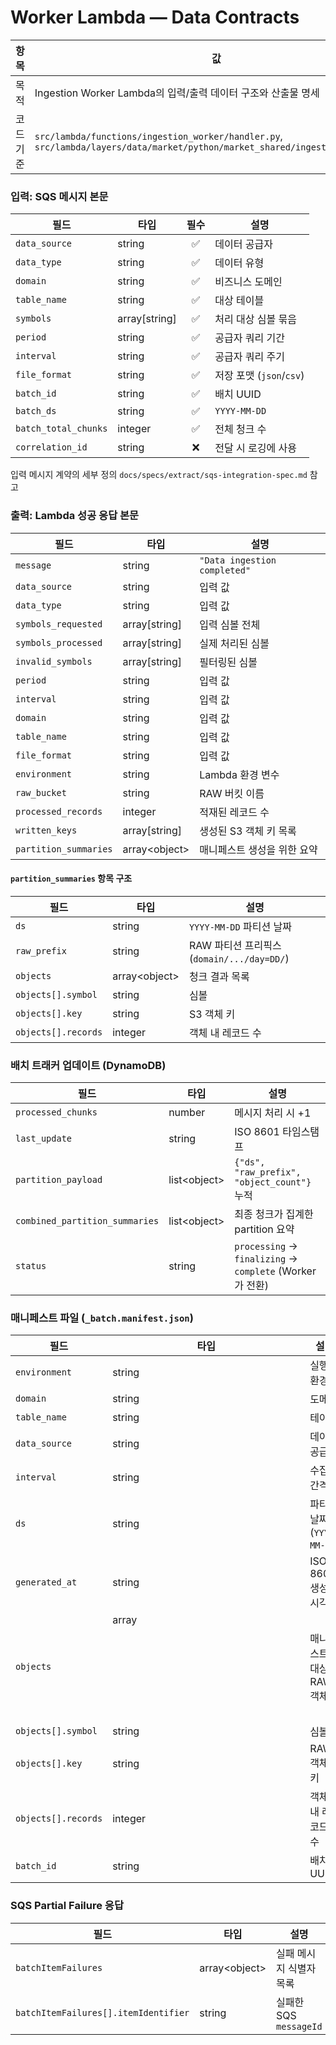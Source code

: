 # Worker Lambda — Data Contracts

| 항목      | 값                                                                                                                            |
| --------- | ----------------------------------------------------------------------------------------------------------------------------- |
| 목적      | Ingestion Worker Lambda의 입력/출력 데이터 구조와 산출물 명세                                                                 |
| 코드 기준 | `src/lambda/functions/ingestion_worker/handler.py`, `src/lambda/layers/data/market/python/market_shared/ingestion/service.py` |

### 입력: SQS 메시지 본문

| 필드                 | 타입            | 필수 | 설명                     |
| -------------------- | --------------- | :--: | ------------------------ |
| `data_source`        | string          |  ✅  | 데이터 공급자            |
| `data_type`          | string          |  ✅  | 데이터 유형              |
| `domain`             | string          |  ✅  | 비즈니스 도메인          |
| `table_name`         | string          |  ✅  | 대상 테이블              |
| `symbols`            | array\[string\] |  ✅  | 처리 대상 심볼 묶음      |
| `period`             | string          |  ✅  | 공급자 쿼리 기간         |
| `interval`           | string          |  ✅  | 공급자 쿼리 주기         |
| `file_format`        | string          |  ✅  | 저장 포맷 (`json`/`csv`) |
| `batch_id`           | string          |  ✅  | 배치 UUID                |
| `batch_ds`           | string          |  ✅  | `YYYY-MM-DD`             |
| `batch_total_chunks` | integer         |  ✅  | 전체 청크 수             |
| `correlation_id`     | string          |  ❌  | 전달 시 로깅에 사용      |

입력 메시지 계약의 세부 정의 `docs/specs/extract/sqs-integration-spec.md` 참고

### 출력: Lambda 성공 응답 본문

| 필드                  | 타입            | 설명                         |
| --------------------- | --------------- | ---------------------------- |
| `message`             | string          | `"Data ingestion completed"` |
| `data_source`         | string          | 입력 값                      |
| `data_type`           | string          | 입력 값                      |
| `symbols_requested`   | array\[string\] | 입력 심볼 전체               |
| `symbols_processed`   | array\[string\] | 실제 처리된 심볼             |
| `invalid_symbols`     | array\[string\] | 필터링된 심볼                |
| `period`              | string          | 입력 값                      |
| `interval`            | string          | 입력 값                      |
| `domain`              | string          | 입력 값                      |
| `table_name`          | string          | 입력 값                      |
| `file_format`         | string          | 입력 값                      |
| `environment`         | string          | Lambda 환경 변수             |
| `raw_bucket`          | string          | RAW 버킷 이름                |
| `processed_records`   | integer         | 적재된 레코드 수             |
| `written_keys`        | array\[string\] | 생성된 S3 객체 키 목록       |
| `partition_summaries` | array\<object>  | 매니페스트 생성을 위한 요약  |

#### `partition_summaries` 항목 구조

| 필드                | 타입           | 설명                                       |
| ------------------- | -------------- | ------------------------------------------ |
| `ds`                | string         | `YYYY-MM-DD` 파티션 날짜                   |
| `raw_prefix`        | string         | RAW 파티션 프리픽스 (`domain/.../day=DD/`) |
| `objects`           | array\<object> | 청크 결과 목록                             |
| `objects[].symbol`  | string         | 심볼                                       |
| `objects[].key`     | string         | S3 객체 키                                 |
| `objects[].records` | integer        | 객체 내 레코드 수                          |

### 배치 트래커 업데이트 (DynamoDB)

| 필드                           | 타입          | 설명                                                     |
| ------------------------------ | ------------- | -------------------------------------------------------- |
| `processed_chunks`             | number        | 메시지 처리 시 +1                                        |
| `last_update`                  | string        | ISO 8601 타임스탬프                                      |
| `partition_payload`            | list\<object> | `{"ds", "raw_prefix", "object_count"}` 누적              |
| `combined_partition_summaries` | list\<object> | 최종 청크가 집계한 partition 요약                        |
| `status`                       | string        | `processing` → `finalizing` → `complete` (Worker가 전환) |

### 매니페스트 파일 (`_batch.manifest.json`)

| 필드                | 타입          | 설명                       |
| ------------------- | ------------- | -------------------------- |
| `environment`       | string        | 실행 환경                  |
| `domain`            | string        | 도메인                     |
| `table_name`        | string        | 테이블                     |
| `data_source`       | string        | 데이터 공급자              |
| `interval`          | string        | 수집 간격                  |
| `ds`                | string        | 파티션 날짜 (`YYYY-MM-DD`) |
| `generated_at`      | string        | ISO 8601 생성 시각         |
| `objects`           | array<object> | 매니페스트 대상 RAW 객체   |
| `objects[].symbol`  | string        | 심볼                       |
| `objects[].key`     | string        | RAW 객체 키                |
| `objects[].records` | integer       | 객체 내 레코드 수          |
| `batch_id`          | string        | 배치 UUID                  |

### SQS Partial Failure 응답

| 필드                                 | 타입           | 설명                    |
| ------------------------------------ | -------------- | ----------------------- |
| `batchItemFailures`                  | array\<object> | 실패 메시지 식별자 목록 |
| `batchItemFailures[].itemIdentifier` | string         | 실패한 SQS `messageId`  |
